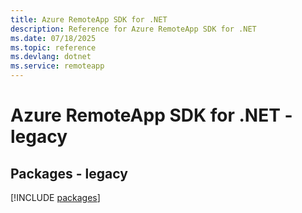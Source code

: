 ```yaml
---
title: Azure RemoteApp SDK for .NET
description: Reference for Azure RemoteApp SDK for .NET
ms.date: 07/18/2025
ms.topic: reference
ms.devlang: dotnet
ms.service: remoteapp
---
```

# Azure RemoteApp SDK for .NET - legacy
## Packages - legacy
[!INCLUDE [packages](remoteapp-index.md)]
